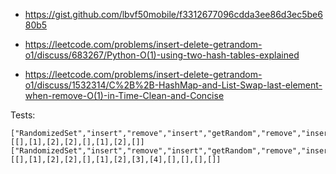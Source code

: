 - https://gist.github.com/lbvf50mobile/f3312677096cdda3ee86d3ec5be680b5 

- https://leetcode.com/problems/insert-delete-getrandom-o1/discuss/683267/Python-O(1)-using-two-hash-tables-explained
- https://leetcode.com/problems/insert-delete-getrandom-o1/discuss/1532314/C%2B%2B-HashMap-and-List-Swap-last-element-when-remove-O(1)-in-Time-Clean-and-Concise


Tests:
```
["RandomizedSet","insert","remove","insert","getRandom","remove","insert","getRandom"]
[[],[1],[2],[2],[],[1],[2],[]]
["RandomizedSet","insert","remove","insert","getRandom","remove","insert","insert","insert","getRandom","getRandom","getRandom","getRandom"]
[[],[1],[2],[2],[],[1],[2],[3],[4],[],[],[],[]]
```


